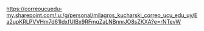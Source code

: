 https://correoucuedu-my.sharepoint.com/:u:/g/personal/milagros_kucharski_correo_ucu_edu_uy/Ea2upKRLPVVHm7d61IdxfUIBx9RFmqZaLNBnnrJO8sZKXA?e=rNTevW
